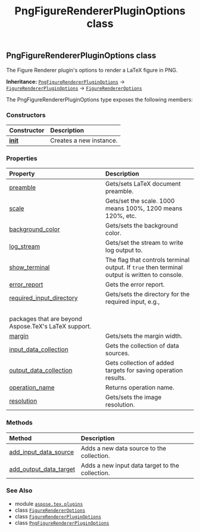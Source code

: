 ﻿---
title: PngFigureRendererPluginOptions class
second_title: Aspose.TeX for Python via .NET API References
description: 
type: docs
weight: 110
url: /python-net/aspose.tex.plugins/pngfigurerendererpluginoptions/
is_root: false
---

## PngFigureRendererPluginOptions class

The Figure Renderer plugin's options to render a LaTeX figure in PNG.



**Inheritance:** [`PngFigureRendererPluginOptions`](/tex/python-net/aspose.tex.plugins/pngfigurerendererpluginoptions) → 
[`FigureRendererPluginOptions`](/tex/python-net/aspose.tex.plugins/figurerendererpluginoptions) → 
[`FigureRendererOptions`](/tex/python-net/aspose.tex.features/figurerendereroptions)



The PngFigureRendererPluginOptions type exposes the following members:

### Constructors
| Constructor | Description |
| :- | :- |
| [__init__](/tex/python-net/aspose.tex.plugins/pngfigurerendererpluginoptions/__init__/#) | Creates a new instance. |


### Properties
| Property | Description |
| :- | :- |
| [preamble](/tex/python-net/aspose.tex.plugins/pngfigurerendererpluginoptions/preamble) | Gets/sets LaTeX document preamble. |
| [scale](/tex/python-net/aspose.tex.plugins/pngfigurerendererpluginoptions/scale) | Gets/set the scale. 1000 means 100%, 1200 means 120%, etc. |
| [background_color](/tex/python-net/aspose.tex.plugins/pngfigurerendererpluginoptions/background_color) | Gets/sets the background color. |
| [log_stream](/tex/python-net/aspose.tex.plugins/pngfigurerendererpluginoptions/log_stream) | Gets/set the stream to write log output to. |
| [show_terminal](/tex/python-net/aspose.tex.plugins/pngfigurerendererpluginoptions/show_terminal) | The flag that controls terminal output. If `true` then terminal output is written to console. |
| [error_report](/tex/python-net/aspose.tex.plugins/pngfigurerendererpluginoptions/error_report) | Gets the error report. |
| [required_input_directory](/tex/python-net/aspose.tex.plugins/pngfigurerendererpluginoptions/required_input_directory) | Gets/sets the directory for the required input, e.g.,<br/>packages that are beyond Aspose.TeX's LaTeX support. |
| [margin](/tex/python-net/aspose.tex.plugins/pngfigurerendererpluginoptions/margin) | Gets/sets the margin width. |
| [input_data_collection](/tex/python-net/aspose.tex.plugins/pngfigurerendererpluginoptions/input_data_collection) | Gets the collection of data sources. |
| [output_data_collection](/tex/python-net/aspose.tex.plugins/pngfigurerendererpluginoptions/output_data_collection) | Gets collection of added targets for saving operation results. |
| [operation_name](/tex/python-net/aspose.tex.plugins/pngfigurerendererpluginoptions/operation_name) | Returns operation name. |
| [resolution](/tex/python-net/aspose.tex.plugins/pngfigurerendererpluginoptions/resolution) | Gets/sets the image resolution. |


### Methods
| Method | Description |
| :- | :- |
| [add_input_data_source](/tex/python-net/aspose.tex.plugins/pngfigurerendererpluginoptions/add_input_data_source/#aspose.tex.plugins.IDataSource) | Adds a new data source to the collection. |
| [add_output_data_target](/tex/python-net/aspose.tex.plugins/pngfigurerendererpluginoptions/add_output_data_target/#aspose.tex.plugins.IDataSource) | Adds a new input data target to the collection. |



### See Also
* module [`aspose.tex.plugins`](..)
* class [`FigureRendererOptions`](/tex/python-net/aspose.tex.features/figurerendereroptions)
* class [`FigureRendererPluginOptions`](/tex/python-net/aspose.tex.plugins/figurerendererpluginoptions)
* class [`PngFigureRendererPluginOptions`](/tex/python-net/aspose.tex.plugins/pngfigurerendererpluginoptions)
